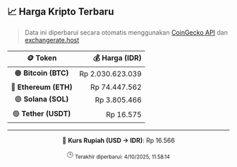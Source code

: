 

<!-- HARGA_KRIPTO -->
## 📈 Harga Kripto Terbaru

> Data ini diperbarui secara otomatis menggunakan [CoinGecko API](https://www.coingecko.com/) dan [exchangerate.host](https://exchangerate.host/)

<div align="center">

| 🪙 Token | 💰 Harga (IDR) |
|:------:|---------------:|
| 🟠 **Bitcoin (BTC)**   | Rp 2.030.623.039 |
| 🔵 **Ethereum (ETH)**  | Rp 74.447.562 |
| 🟣 **Solana (SOL)**    | Rp 3.805.466 |
| 🟢 **Tether (USDT)**   | Rp 16.575 |

---

💱 **Kurs Rupiah (USD → IDR)**: Rp 16.566

🕒 <sub>Terakhir diperbarui: 4/10/2025, 11.58.14</sub>

</div>
<!-- /HARGA_KRIPTO -->